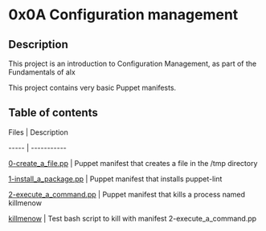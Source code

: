 # 0x0A Configuration management



## Description

This project is an introduction to Configuration Management, as part of the Fundamentals of alx

This project contains very basic Puppet manifests.



## Table of contents

Files | Description

----- | -----------

[0-create_a_file.pp](./0-create_a_file.pp) | Puppet manifest that creates a file in the /tmp directory

[1-install_a_package.pp](./1-install_a_package.pp) | Puppet manifest that installs puppet-lint

[2-execute_a_command.pp](./2-execute_a_command.pp) | Puppet manifest that kills a process named killmenow

[killmenow](./killmenow) | Test bash script to kill with manifest 2-execute_a_command.pp

